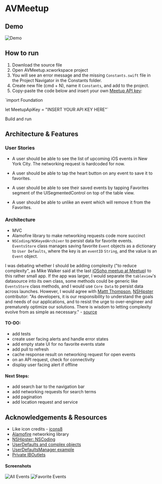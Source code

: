 # AVMeetup

## Demo 

![Demo](https://github.com/ayunav/AVMeetup/blob/master/AVMeetupAppDemo.gif)


## How to run 

1. Download the source file 
2. Open AVMeetup.xcworkspace project 
3. You will see an error message and the missing `Constants.swift` file in the Project Navigator in the Constants folder.
4. Create new file (cmd + N), name it `Constants`, and add to the project.
5. Copy-paste the code below and insert your own [Meetup API key](http://www.meetup.com/meetup_api/key/):

`import Foundation

let MeetupApiKey = "INSERT YOUR API KEY HERE"`

Build and run 

## Architecture & Features 

### User Stories 

- A user should be able to see the list of upcoming iOS events in New York City. The networking request is hardcoded for now. 

- A user should be able to tap the heart button on any event to save it to favorites. 

- A user should be able to see their saved events by tapping Favorites segment of the UISegmentedControl on top of the table view. 

- A user should be able to unlike an event which will remove it from the Favorites. 

### Architecture 

- MVC
- Alamofire library to make networking requests code more succinct 
- `NSCoding/NSKeyedArchiver` to persist data for favorite events. `EventsStore` class manages saving favorite `Event` objects as a dictionary to `User Defaults`, where the key is an `eventID` `String`, and the value is an `Event` object. 

I was debating whether I should be adding complexity ("to reduce complexity", as Mike Walker said at the last [iOSoho meetup at Meetup](https://www.meetup.com/iOSoho/events/232889014/)) to this rather small app. If the app was larger, I would separate the `tableview`'s datasource into its own class, some methods could be generic like `EventsStore` class methods, and I would use `Core Data` to persist data across launches. However, I would agree with [Mattt Thompson](http://nshipster.com/authors/mattt-thompson/), [NSHipster](http://nshipster.com) contributor: "As developers, it is our responsibility to understand the goals and needs of our applications, and to resist the urge to over-engineer and prematurely optimize our solutions. There is wisdom to letting complexity evolve from as simple as necessary." - [source](http://nshipster.com/nscoding/)


#### TO-DO: 

- add tests 
- create user facing alerts and handle error states
- add empty state UI for no favorite events state 
- add pull to refresh
- cache response result on networking request for open events 
- on an API request, check for connectivity 
- display user facing alert if offline

#### Next Steps: 

- add search bar to the navigation bar 
- add networking requests for search terms   
- add pagination 
- add location request and service 


## Acknowledgements & Resources

- Like icon credits - [icons8](https://icons8.com/web-app/87/Like)
- [Alamofire](https://github.com/Alamofire/Alamofire) networking library
- [NSHipster: NSCoding](http://nshipster.com/nscoding/)
- [UserDefaults and complex objects](https://www.codementor.io/brettr/tutorials/persisting-data-with-nsuserdefaults-and-complex-objects-du107m6ja)
- [UserDefaultsManager example](https://github.com/imk2o/UICatalog/blob/f040bd07a7de4a4b8df784c0c4444436b04ed813/UICatalog/Misc/UserDefaultsManager.swift)
- [Private IBOutlets](https://www.natashatherobot.com/swift-iboutlets-private/)


#### Screenshots 

![All Events](https://github.com/ayunav/AVMeetup/blob/master/Screenshots/All_Events_Screenshot.png)
![Favorite Events](https://github.com/ayunav/AVMeetup/blob/master/Screenshots/Favorite_Events_Screenshot.png)
